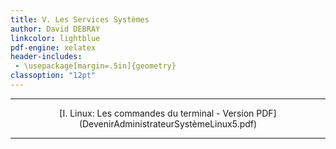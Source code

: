 ```yaml
---
title: V. Les Services Systèmes
author: David DEBRAY
linkcolor: lightblue
pdf-engine: xelatex
header-includes:
 - \usepackage[margin=.5in]{geometry}
classoption: "12pt"
---
```

<link rel="icon" href="favicon.png" type="image/png" />




---

<p style="text-align: center"> [I. Linux: Les commandes du terminal - Version PDF](DevenirAdministrateurSystèmeLinux5.pdf) </p>

---


